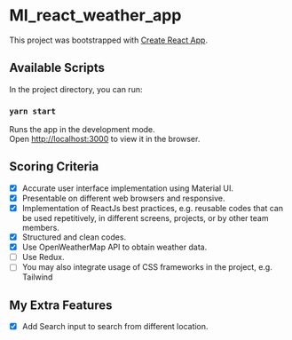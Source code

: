 # MI_react_weather_app

This project was bootstrapped with [Create React App](https://github.com/facebook/create-react-app).

## Available Scripts

In the project directory, you can run:

### `yarn start`

Runs the app in the development mode.<br>
Open [http://localhost:3000](http://localhost:3000) to view it in the browser.

## Scoring Criteria
- [x]  Accurate user interface implementation using Material UI.
- [x]  Presentable on different web browsers and responsive.
- [x]  Implementation of ReactJs best practices, e.g. reusable codes that can be used
repetitively, in different screens, projects, or by other team members.
- [x]  Structured and clean codes.
- [x]  Use OpenWeatherMap API to obtain weather data.
- [ ]  Use Redux.
- [ ]  You may also integrate usage of CSS frameworks in the project, e.g. Tailwind

## My Extra Features
- [x] Add Search input to search from different location.



